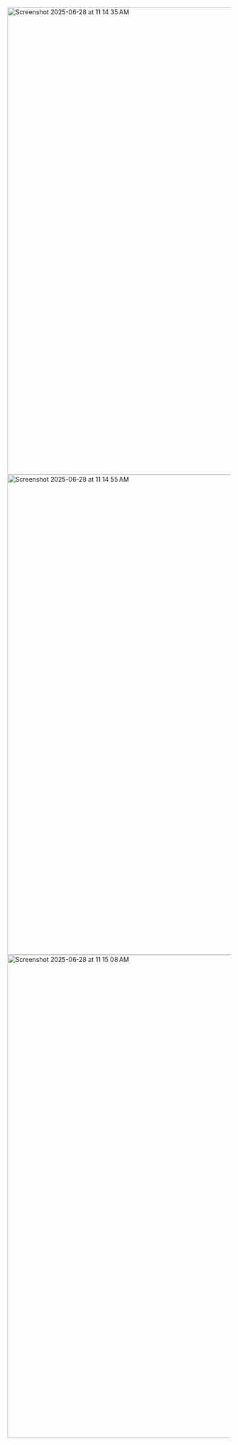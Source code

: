 <img width="1054" alt="Screenshot 2025-06-28 at 11 14 35 AM" src="https://github.com/user-attachments/assets/b8acb2fe-2678-48e4-830e-e6e639c6775e" />
<img width="1083" alt="Screenshot 2025-06-28 at 11 14 55 AM" src="https://github.com/user-attachments/assets/fd6bae4f-e5f1-4779-8dda-083dfbb1c758" />
<img width="1090" alt="Screenshot 2025-06-28 at 11 15 08 AM" src="https://github.com/user-attachments/assets/5492d4eb-7259-4ef0-96c0-480541555100" />

